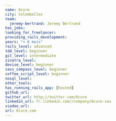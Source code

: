 ```yaml
---
name: 6cure
city: Colombelles
team:
  jeremy-bertrand: Jeremy Bertrand
has_jobs:
looking_for_freelancer:
providing_rails_development:
years: "< 6 mois"
rails_level: advanced
tdd_level: beginner
git_level: intermediate
sinatra_level:
devise_level: beginner
sass_compass_level: beginner
coffee_script_level: beginner
nosql_level:
other_tools:
has_running_rails_app: [hosted]
github_url: 
twitter_url: http://twitter.com/6cure
linkedin_url: fr.linkedin.com//company/6cure-sas
viadeo_url:
url: 6cure.com
---
```

